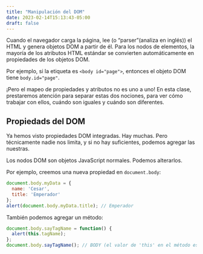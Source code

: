 ```yaml
---
title: "Manipulación del DOM"
date: 2023-02-14T15:13:43-05:00
draft: false
---
```


Cuando el navegador carga la página, lee (o “parser”(analiza en inglés)) el HTML y genera objetos DOM a partir de él. Para los nodos de elementos, la mayoría de los atributos HTML estándar se convierten automáticamente en propiedades de los objetos DOM.

Por ejemplo, si la etiqueta es `<body id="page">`, entonces el objeto DOM tiene `body.id="page"`.

¡Pero el mapeo de propiedades y atributos no es uno a uno! En esta clase, prestaremos atención para separar estas dos nociones, para ver cómo trabajar con ellos, cuándo son iguales y cuándo son diferentes.

## Propiedads del DOM

Ya hemos visto propiedades DOM integradas. Hay muchas. Pero técnicamente nadie nos limita, y si no hay suficientes, podemos agregar las nuestras.

Los nodos DOM son objetos JavaScript normales. Podemos alterarlos.

Por ejemplo, creemos una nueva propiedad en `document.body`:

```js
document.body.myData = {
  name: 'Cesar',
  title: 'Emperador'
};
alert(document.body.myData.title); // Emperador
```

También podemos agregar un método:

```js
document.body.sayTagName = function() {
  alert(this.tagName);
};
document.body.sayTagName(); // BODY (el valor de 'this' en el método es document.body)
```

<!-- https://javascript.info/dom-attributes-and-properties -->

<!-- https://www.youtube.com/watch?v=l6npGZa_vgc -->